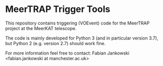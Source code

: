 # MeerTRAP Trigger Tools #

This repository contains triggering (VOEvent) code for the MeerTRAP project at
the MeerKAT telescope.

The code is mainly developed for Python 3 (and in particular version 3.7), but
Python 2 (e.g. version 2.7) should work fine.

For more information feel free to contact: Fabian Jankowski <fabian.jankowski at manchester.ac.uk>
